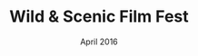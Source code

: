 ---
type: photo
title: Wild & Scenic Film Fest
excerpt: Hired event photography for the Aspen Center for Environmental Studies.
description: one
date: April 2016
published: true
location: dropbox.com
link: https://www.dropbox.com/sh/5l57hhbf46iqcvz/AACqyvNYnfrIBC-h145bnmSNa?dl=0
header:
    teaser: /portfolio/photo/wild_and_scenic.jpg
---